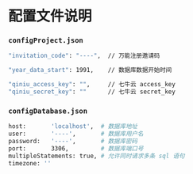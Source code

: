 # 配置文件说明

### `configProject.json`
```bash
"invitation_code": "----",  // 万能注册邀请码

"year_data_start": 1991,    // 数据库数据开始时间

"qiniu_access_key": "",     // 七牛云 access_key
"qiniu_secret_key": ""      // 七牛云 secret_key
```

### `configDatabase.json`

```bash
host:       'localhost',  # 数据库地址
user:       '----',       # 数据库用户名
password:   '----',       # 数据库密码
port:       3306,         # 数据库端口号
multipleStatements: true, # 允许同时请求多条 sql 语句
timezone: ''

```
